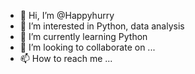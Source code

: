 - 👋 Hi, I’m @Happyhurry
- 👀 I’m interested in Python, data analysis
- 🌱 I’m currently learning Python
- 💞️ I’m looking to collaborate on ...
- 📫 How to reach me ...

<!---
Happyhurry/Happyhurry is a ✨ special ✨ repository because its `README.md` (this file) appears on your GitHub profile.
You can click the Preview link to take a look at your changes.
--->
